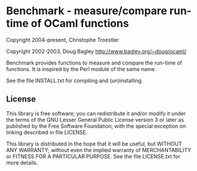 
Benchmark - measure/compare run-time of OCaml functions
=======================================================

  Copyright 2004-present, Christophe Troestler

  Copyright 2002-2003, Doug Bagley
  http://www.bagley.org/~doug/ocaml/


Benchmark provides functions to measure and compare the run-time of
functions.  It is inspired by the Perl module of the same name.

See the file INSTALL.txt for compiling and (un)installing.


License
-------

This library is free software; you can redistribute it and/or modify
it under the terms of the GNU Lesser General Public License version 3
or later as published by the Free Software Foundation, with the
special exception on linking described in file LICENSE.

This library is distributed in the hope that it will be useful, but
WITHOUT ANY WARRANTY; without even the implied warranty of
MERCHANTABILITY or FITNESS FOR A PARTICULAR PURPOSE.  See the file
LICENSE.txt for more details.
